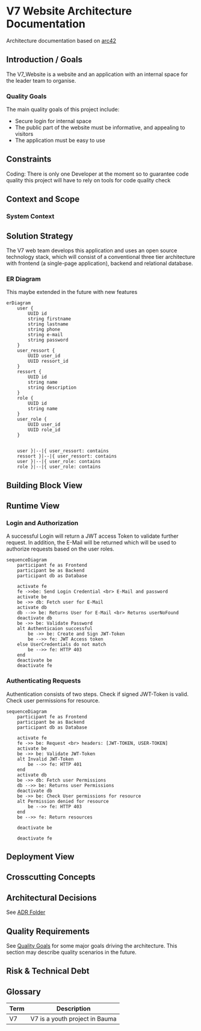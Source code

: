 # V7 Website Architecture Documentation
Architecture documentation based on [arc42](https://www.innoq.com/en/blog/brief-introduction-to-arc42/)

## Introduction / Goals

The V7_Website is a website and an application with an internal space for the leader team to organise.

### Quality Goals

The main quality goals of this project include:

- Secure login for internal space
- The public part of the website must be informative, and appealing to visitors
- The application must be easy to use

## Constraints

Coding: There is only one Developer at the moment so to guarantee code quality this project will have to rely on tools for code quality check

## Context and Scope

### System Context


## Solution Strategy

The V7 web team develops this application and uses an open source technology stack, which will consist of a conventional three tier architecture 
with frontend (a single-page application), backend and relational database.

### ER Diagram

This maybe extended in the future with new features

``` mermaid
erDiagram
    user {
        UUID id
        string firstname
        string lastname
        string phone
        string e-mail
        string password
    }
    user_ressort {
        UUID user_id
        UUID ressort_id
    }
    ressort {
        UUID id
        string name 
        string description
    }
    role {
        UUID id
        string name 
    }
    user_role {
        UUID user_id
        UUID role_id
    }
    
    
    user }|--|{ user_ressort: contains
    ressort }|--|{ user_ressort: contains
    user }|--|{ user_role: contains
    role }|--|{ user_role: contains
```

## Building Block View

## Runtime View

### Login and Authorization

A successful Login will return a JWT access Token to validate further request.
In addition, the E-Mail will be returned which will be used to authorize requests based on the user roles.

```mermaid
sequenceDiagram
    participant fe as Frontend
    participant be as Backend
    participant db as Database
    
    activate fe
    fe ->>be: Send Login Credential <br> E-Mail and password
    activate be
    be ->> db: Fetch user for E-Mail
    activate db
    db -->> be: Returns User for E-Mail <br> Returns userNoFound
    deactivate db
    be ->> be: Validate Password
    alt Authenticaion successful 
        be ->> be: Create and Sign JWT-Token
        be -->> fe: JWT Access token 
    else UserCredentials do not match
        be -->> fe: HTTP 403
    end
    deactivate be
    deactivate fe
```

### Authenticating Requests

Authentication consists of two steps. Check if signed JWT-Token is valid. 
Check user permissions for resource.

```mermaid
sequenceDiagram
    participant fe as Frontend
    participant be as Backend
    participant db as Database
    
    activate fe
    fe ->> be: Request <br> headers: [JWT-TOKEN, USER-TOKEN]
    activate be
    be ->> be: Validate JWT-Token
    alt Invalid JWT-Token
        be -->> fe: HTTP 401
    end
    activate db
    be ->> db: Fetch user Permissions
    db -->> be: Returns user Permissions
    deactivate db
    be ->> be: Check User permissions for resource
    alt Permission denied for resource  
        be -->> fe: HTTP 403
    end
    be -->> fe: Return resources
    
    deactivate be
    
    deactivate fe
```



## Deployment View

## Crosscutting Concepts

## Architectural Decisions

See [ADR Folder](../adr)

## Quality Requirements

See [Quality Goals](#quality-goals) for some major goals
driving the architecture. This section may describe quality scenarios
in the future.

## Risk & Technical Debt



## Glossary

| Term | Description                    |
|------|--------------------------------|
| V7   | V7 is a youth project in Bauma |

